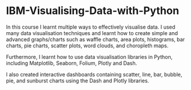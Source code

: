 # IBM-Visualising-Data-with-Python

In this course I learnt multiple ways to effectively visualise data. I used many data visualisation techniques and learnt how to create simple and advanced graphs/charts such as waffle charts, area plots, histograms, bar charts, pie charts, scatter plots, word clouds, and choropleth maps.

Furthermore, I learnt how to use data visualisation libraries in Python, including Matplotlib, Seaborn, Folium, Plotly and Dash.

I also created interactive dashboards containing scatter, line, bar, bubble, pie, and sunburst charts using the Dash and Plotly libraries.

